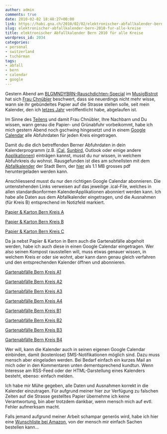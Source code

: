 ```yaml
---
author: admin
comments: true
date: 2010-02-02 18:48:27+00:00
link: https://habi.gna.ch/2010/02/02/elektronischer-abfallkalender-bern-2010-fur-alle-kreise/
slug: elektronischer-abfallkalender-bern-2010-fur-alle-kreise
title: elektronischer Abfallkalender Bern 2010 für alle Kreise
wordpress_id: 2034
categories:
- personal
- switzerland
- tschörman
tags:
- abfall
- bern
- calendar
- google
---
```


Gestern Abend am [BLGMNDYBRN-Rauschdichten-Special](http://blgmndybrn.ch/?p=58) im [MusigBistrot](http://musigbistrot.ch/) hat sich [Frau Chnübler](http://chnueb.li/) beschwert, dass sie neuerdings nicht mehr wisse, wann sie ihr gebündeltes Papier auf die Strasse stellen solle, seit mein Kalender, den ich [letzes Jahr](https://habi.gna.ch/2009/01/06/abfallkalender-bern-2009-fur-kreis-b/) veröffentlicht habe, abgelaufen ist.

Im Sinne des [Teilens](https://leumund.ch/links-week-02-008111) und damit Frau Chnübler, Ihre Nachbarn und Du wissen, wann genau die Papier- und Grünabfuhr vorbeikommt, habe ich mich gestern Abend noch gschwing hingesetzt und in einem [Google Calendar](http://calendar.google.com/) alle Abfuhrdaten für jeden Kreis eingetragen.

Damit du die dich betreffenden Berner Abfuhrdaten in dein Kalenderprogramm (z.B. [iCal](https://apple.com/ical), [Sunbird](http://www.mozilla.org/projects/calendar/sunbird/), Outlook oder einige andere [Applikationen](https://en.wikipedia.org/wiki/List_of_applications_with_iCalendar_support)) einträgen kannst, musst du nur wissen, in welchem Abfuhrkreis du wohnst. Rausgefunden ist dies am schnellsten mit dem [Abfallkalender](http://www.bern.ch/leben_in_bern/wohnen/abfaelle/kehricht/abfallkalender_2010_web.pdf) der Stadt Bern, der [hier](http://www.bern.ch/leben_in_bern/wohnen/abfaelle/kehricht/abfallkalender_2010_web.pdf) als 1.1 MB grosses pdf heruntergeladen werden kann.

Anschliessend musst du nur den richtigen Google Calendar abonnieren. Die untenstehenden Links verweisen auf das jeweilige .ical-File, welches in allen standardkonformen KalenderApplikationen abonniert werden kann. Ich habe alle Daten aus dem Abfallkalender eingetragen, und die Ausnahmen (für Kreis B) entsprechend im Notizfeld markiert.

[Papier & Karton Bern Kreis A](https://google.com/calendar/ical/k3bbladsc7r59t205mldtop6vc%40group.calendar.google.com/public/basic.ics)

[Papier & Karton Bern Kreis B](https://google.com/calendar/ical/dmfv843hg1058ro36uu007aqmc%40group.calendar.google.com/public/basic.ics)

[Papier & Karton Bern Kreis C](https://google.com/calendar/ical/qeqa5fns9245iaq4kti3safhcc%40group.calendar.google.com/public/basic.ics)

Da ja nebst Papier & Karton in Bern auch die Gartenabfälle abgeholt werden, habe ich auch diese in einen Google Calendar eingetragen. Wer also seinen Kompost rausstellen will, muss etwas genauer wissen, in welchem Kreis er oder sie wohnt, aber kann dann genau gleich verfahren und den entsprechenden Kalender öffnen und abonnieren.

[Gartenabfälle Bern Kreis A1](https://google.com/calendar/ical/oslblrtuhfba8be1borunq3opo%40group.calendar.google.com/public/basic.ics)

[Gartenabfälle Bern Kreis A2](https://google.com/calendar/ical/nln3veo8cb2gdlir0g6mut0ggk%40group.calendar.google.com/public/basic.ics)

[Gartenabfälle Bern Kreis A3](https://google.com/calendar/ical/panqauqr8irvr3mjckp9pgo3jk%40group.calendar.google.com/public/basic.ics)

[Gartenabfälle Bern Kreis A4](https://google.com/calendar/ical/68g5m12ro81gaksjd95r459uoc%40group.calendar.google.com/public/basic.ics)

[Gartenabfälle Bern Kreis B1](https://google.com/calendar/ical/n6bteoe0aed2umkr57gncnvvds%40group.calendar.google.com/public/basic.ics)

[Gartenabfälle Bern Kreis B2](https://google.com/calendar/ical/i7ai1hl91gqbpge1cd70k03t6c%40group.calendar.google.com/public/basic.ics)

[Gartenabfälle Bern Kreis B3](https://google.com/calendar/ical/7ncb3vuofosrl15cko3p588pv4%40group.calendar.google.com/public/basic.ics)

[Gartenabfälle Bern Kreis B4](https://google.com/calendar/ical/i88g40duccnsbiohd8hea8c2b8%40group.calendar.google.com/public/basic.ics)

Wer will, kann die Kalender auch in seinen eigenen Google Calendar einbinden, damit (kostenlose) SMS-Notifikationen möglich sind. Dazu muss mensch aber eingeladen werden. Bei Bedarf einfach ein kurzes Mail an mich oder in den Kommentaren unten dementsprechend kundtun. Wenn Interesse am RSS-Feed oder der HTML-Darstellung eines Kalenders besteht, ebenso: einfach melden.

Ich habe mir Mühe gegeben, alle Daten und Ausnahmen korrekt in die Kalender einzutragen. Für aufgrund meiner hier zur Verfügung zu falschen Zeiten auf die Strasse gestelltes Papier übernehme ich keine Verantwortung, bin aber trotzdem dankbar, wenn mensch mich auf evtl. Fehler aufmerksam macht.

Falls jemand aufgrund meiner Arbeit schampar generös wird, habe ich hier eine [Wunschliste bei Amazon](20http://amzn.com/w/1K77C3MRF4YQU), von der mensch mir einfach Sachen bestellen kann...
